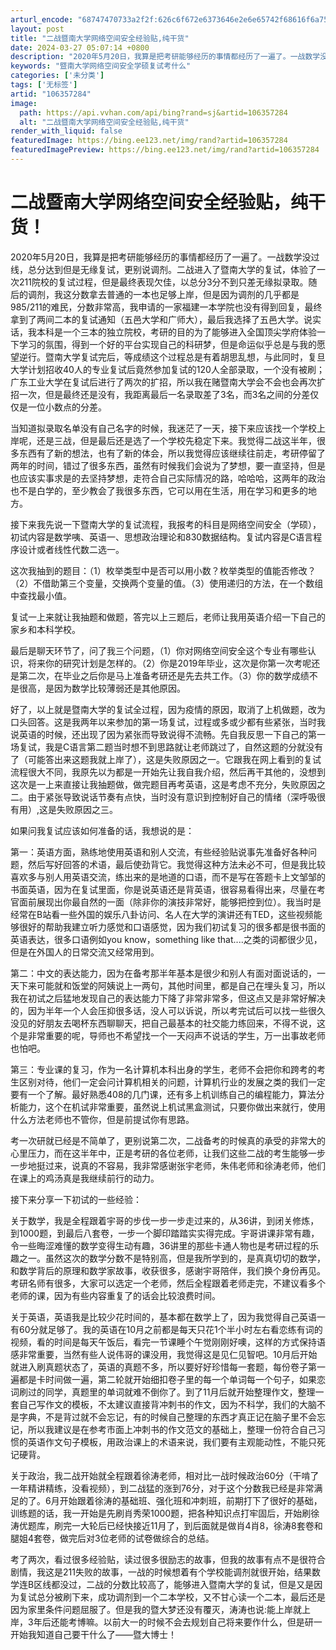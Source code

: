 ```yaml
---
arturl_encode: "68747470733a2f2f:626c6f672e6373646e2e6e65742f68616f6a756e313939362f:61727469636c652f64657461696c732f313036333537323834"
layout: post
title: "二战暨南大学网络空间安全经验贴,纯干货"
date: 2024-03-27 05:07:14 +0800
description: "2020年5月20日，我算是把考研能够经历的事情都经历了一遍了。一战数学没过线，总分达到但是无缘复试"
keywords: "暨南大学网络空间安全学硕复试考什么"
categories: ['未分类']
tags: ['无标签']
artid: "106357284"
image:
  path: https://api.vvhan.com/api/bing?rand=sj&artid=106357284
  alt: "二战暨南大学网络空间安全经验贴,纯干货"
render_with_liquid: false
featuredImage: https://bing.ee123.net/img/rand?artid=106357284
featuredImagePreview: https://bing.ee123.net/img/rand?artid=106357284
---
```


# 二战暨南大学网络空间安全经验贴，纯干货！

2020年5月20日，我算是把考研能够经历的事情都经历了一遍了。一战数学没过线，总分达到但是无缘复试，更别说调剂。二战进入了暨南大学的复试，体验了一次211院校的复试过程，但是最终表现欠佳，以总分3分不到只差无缘拟录取。随后的调剂，我这分数拿去普通的一本也足够上岸，但是因为调剂的几乎都是985/211的难民，分数非常高，我申请的一家福建一本学院也没有得到回复，最终拿到了两间二本的复试通知（五邑大学和广师大），最后我选择了五邑大学。说实话，我本科是一个三本的独立院校，考研的目的为了能够进入全国顶尖学府体验一下学习的氛围，得到一个好的平台实现自己的科研梦，但是命运似乎总是与我的愿望逆行。暨南大学复试完后，等成绩这个过程总是有着胡思乱想，与此同时，复旦大学计划招收40人的专业复试后竟然参加复试的120人全部录取，一个没有被刷；广东工业大学在复试后进行了两次的扩招，所以我在赌暨南大学会不会也会再次扩招一次，但是最终还是没有，我距离最后一名录取差了3名，而3名之间的分差仅仅是一位小数点的分差。

当知道拟录取名单没有自己名字的时候，我迷茫了一天，接下来应该找一个学校上岸呢，还是三战，但是最后还是选了一个学校先稳定下来。我觉得二战这半年，很多东西有了新的想法，也有了新的体会，所以我觉得应该继续往前走，考研停留了两年的时间，错过了很多东西，虽然有时候我们会说为了梦想，要一直坚持，但是也应该实事求是的去坚持梦想，走符合自己实际情况的路，哈哈哈，这两年的政治也不是白学的，至少教会了我很多东西，它可以用在生活，用在学习和更多的地方。

接下来我先说一下暨南大学的复试流程，我报考的科目是网络空间安全（学硕），初试内容是数学咦、英语一、思想政治理论和830数据结构。复试内容是C语言程序设计或者线性代数二选一。

这次我抽到的题目：（1）枚举类型中是否可以用小数？枚举类型的值能否修改？（2）不借助第三个变量，交换两个变量的值。（3）使用递归的方法，在一个数组中查找最小值。

复试一上来就让我抽题和做题，答完以上三题后，老师让我用英语介绍一下自己的家乡和本科学校。

最后是聊天环节了，问了我三个问题，（1）你对网络空间安全这个专业有哪些认识，将来你的研究计划是怎样的。（2）你是2019年毕业，这次是你第一次考呢还是第二次，在毕业之后你是马上准备考研还是先去共工作。（3）你的数学成绩不是很高，是因为数学比较薄弱还是其他原因。

好了，以上就是暨南大学的复试全过程，因为疫情的原因，取消了上机做题，改为口头回答。这是我两年以来参加的第一场复试，过程或多或少都有些紧张，当时我说英语的时候，还出现了因为紧张而导致说得不流畅。先自我反思一下自己的第一场复试，我是C语言第二题当时想不到思路就让老师跳过了，自然这题的分就没有了（可能答出来这题我就上岸了），这是失败原因之一。它跟我在网上看到的复试流程很大不同，我原先以为都是一开始先让我自我介绍，然后再干其他的，没想到这次是一上来直接让我抽题做，做完题目再考英语，这是考虑不充分，失败原因之二。由于紧张导致说话节奏有点快，当时没有意识到控制好自己的情绪（深呼吸很有用）,这是失败原因之三。

如果问我复试应该如何准备的话，我想说的是：

第一：英语方面，熟练地使用英语和别人交流，有些经验贴说事先准备好各种问题，然后写好回答的术语，最后使劲背它。我觉得这种方法未必不可，但是我比较喜欢多与别人用英语交流，练出来的是地道的口语，而不是写在答题卡上文邹邹的书面英语，因为在复试里面，你是说英语还是背英语，很容易看得出来，尽量在考官面前展现出你最自然的一面（除非你的演技非常好，能够把控到位）。我当时是经常在B站看一些外国的娱乐八卦访问、名人在大学的演讲还有TED，这些视频能够很好的帮助我建立听力感觉和口语感觉，因为我们初试复习的很多都是很书面的英语表达，很多口语例如you know，something like that....之类的词都很少见，但是在外国人的日常交流又经常用到。

第二：中文的表达能力，因为在备考那半年基本是很少和别人有面对面说话的，一天下来可能就和饭堂的阿姨说上一两句，其他时间里，都是自己在埋头复习，所以我在初试之后猛地发现自己的表达能力下降了非常非常多，但这点又是非常好解决的，因为半年一个人会压抑很多话，没人可以诉说，所以考完试后可以找一些很久没见的好朋友去喝杯东西聊聊天，把自己最基本的社交能力练回来，不得不说，这个是非常重要的呢，导师也不希望找一个一天闷声不说话的学生，万一出事故老师也怕吧。

第三：专业课的复习，作为一名计算机本科出身的学生，老师不会把你和跨考的考生区别对待，他们一定会问计算机相关的问题，计算机行业的发展之类的我们一定要有一个了解。最好熟悉408的几门课，还有多上机训练自己的编程能力，算法分析能力，这个在机试非常重要，虽然说上机试黑盒测试，只要你做出来就行，使用什么方法老师也不管你，但是前提试你有思路。

考一次研就已经是不简单了，更别说第二次，二战备考的时候真的承受的非常大的心里压力，而在这半年中，正是考研的各位老师，让我们这些二战的考生能够一步一步地挺过来，说真的不容易，我非常感谢张宇老师，朱伟老师和徐涛老师，他们在课上的鸡汤真是我继续前行的动力。

接下来分享一下初试的一些经验：

关于数学，我是全程跟着宇哥的步伐一步一步走过来的，从36讲，到闭关修炼，到1000题，到最后八套卷，一步一个脚印踏踏实实得完成。宇哥讲课非常有趣，令一些晦涩难懂的数学变得生动有趣，36讲里的那些卡通人物也是考研过程的乐趣之一。虽然这次的数学分数不是特别高，但是我所学到的，是真真切切的数学，和数学背后的原理和数学家故事，收获很多，感谢宇哥陪伴，我们换个身份再见。考研名师有很多，大家可以选定一个老师，然后全程跟着老师走完，不建议看多个老师的课，因为有些内容重复了的话会比较浪费时间。

关于英语，英语我是比较少花时间的，基本都在数学上了，因为我觉得自己英语一有60分就足够了。我的英语在10月之前都是每天只花1个半小时左右看恋练有词的视频，看的时间是每天午饭后，看完一节课睡个午觉刚刚好噢，这样的方式保持语感非常重要，当然有些人说伟哥的课没用，我觉得这是见仁见智吧。10月后开始就进入刷真题状态了，英语的真题不多，所以要好好珍惜每一套题，每份卷子第一遍都是卡时间做一遍，第二轮就开始细扣卷子里的每一个单词每一个句子，如果恋词刷过的同学，真题里的单词就难不倒你了。到了11月后就开始整理作文，整理一套自己写作文的模板，不太建议直接背冲刺书的作文，因为不科学，我们的大脑不是字典，不是背过就不会忘记，有的时候自己整理的东西才真正记在脑子里不会忘记，所以我建议是在参考市面上冲刺书的作文范文的基础上，整理一份符合自己习惯的英语作文句子模板，用政治课上的术语来说，我们要有主观能动性，不能只死记硬背。

关于政治，我二战开始就全程跟着徐涛老师，相对比一战时候政治60分（干啃了一年精讲精练，没看视频），到二战猛的涨到76分，对于这个分数我已经是非常满足的了。6月开始跟着徐涛的基础班、强化班和冲刺班，前期打下了很好的基础，训练题的话，我一开始是先刷肖秀荣1000题，把各种知识点打牢固后，开始刷徐涛优题库，刷完一大轮后已经快接近11月了，到后面就是做肖4肖8，徐涛8套卷和腿姐4套卷，做完后对3位老师的试卷做综合的总结。

考了两次，看过很多经验贴，读过很多很励志的故事，但我的故事有点不是很符合剧情，我这是211失败的故事，一战的时候想着有个学校能调剂就很开始，结果数学连B区线都没过，二战的分数比较高了，能够进入暨南大学的复试，但是又是因为复试总分被刷下来，成功调剂到一个二本学校，又不甘心读一个二本，最后还是因为家里条件问题屈服了。但是我的暨大梦还没有覆灭，涛涛也说:能上岸就上岸，3年后还能考博嘛。以前大一的时候不会去规划自己将来要作什么，但是研一开始我知道自己要干什么了——暨大博士！